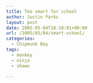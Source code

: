 ```yaml
---
title: Too smart for school
author: Justin Parks
layout: post
date: 2005-05-04T18:10:01+00:00
url: /2005/05/04/smart-school/
categories:
  - Chipmunk Bay
tags:
  - monkey
  - ninja
  - shawn

---
```

